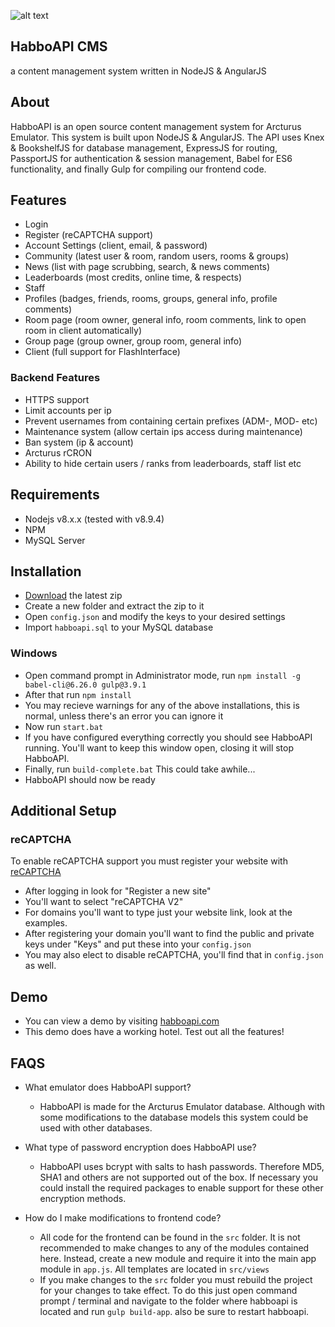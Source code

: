 ![alt text](https://habboapi.com/assets/images/habbo/logo.png "HabboAPI")

## HabboAPI CMS
a content management system written in NodeJS & AngularJS

## About
HabboAPI is an open source content management system for Arcturus Emulator. This system is built upon NodeJS & AngularJS. The API uses Knex & BookshelfJS for database management, ExpressJS for routing, PassportJS for authentication & session management, Babel for ES6 functionality, and finally Gulp for compiling our frontend code.

## Features
* Login
* Register (reCAPTCHA support)
* Account Settings (client, email, & password)
* Community (latest user & room, random users, rooms & groups)
* News (list with page scrubbing, search, & news comments)
* Leaderboards (most credits, online time, & respects)
* Staff
* Profiles (badges, friends, rooms, groups, general info, profile comments)
* Room page (room owner, general info, room comments, link to open room in client automatically)
* Group page (group owner, group room, general info)
* Client (full support for FlashInterface)

### Backend Features
* HTTPS support
* Limit accounts per ip
* Prevent usernames from containing certain prefixes (ADM-, MOD- etc)
* Maintenance system (allow certain ips access during maintenance)
* Ban system (ip & account)
* Arcturus rCRON
* Ability to hide certain users / ranks from leaderboards, staff list etc

## Requirements
* Nodejs v8.x.x (tested with v8.9.4)
* NPM
* MySQL Server

## Installation
* [Download](https://github.com/billsonnn/habboapi/archive/master.zip) the latest zip
* Create a new folder and extract the zip to it
* Open `config.json` and modify the keys to your desired settings
* Import `habboapi.sql` to your MySQL database

 ### Windows
 * Open command prompt in Administrator mode, run `npm install -g babel-cli@6.26.0 gulp@3.9.1`
 * After that run `npm install`
 * You may recieve warnings for any of the above installations, this is normal, unless there's an error you can ignore it
 * Now run `start.bat`
 * If you have configured everything correctly you should see HabboAPI running. You'll want to keep this window open, closing it will stop HabboAPI.
 * Finally, run `build-complete.bat` This could take awhile...
 * HabboAPI should now be ready

## Additional Setup

 ### reCAPTCHA
 To enable reCAPTCHA support you must register your website with [reCAPTCHA](https://www.google.com/recaptcha)

 * After logging in look for "Register a new site"
 * You'll want to select "reCAPTCHA V2"
 * For domains you'll want to type just your website link, look at the examples.
 * After registering your domain you'll want to find the public and private keys under "Keys" and put these into your `config.json`
 * You may also elect to disable reCAPTCHA, you'll find that in `config.json` as well.

## Demo
* You can view a demo by visiting [habboapi.com](https://habboapi.com)
* This demo does have a working hotel. Test out all the features!

## FAQS
* What emulator does HabboAPI support?
  * HabboAPI is made for the Arcturus Emulator database. Although with some modifications to the database models this system could be used with other databases.

* What type of password encryption does HabboAPI use?
  * HabboAPI uses bcrypt with salts to hash passwords. Therefore MD5, SHA1 and others are not supported out of the box. If necessary you could install the required packages to enable support for these other encryption methods.

* How do I make modifications to frontend code?
  * All code for the frontend can be found in the `src` folder. It is not recommended to make changes to any of the modules contained here. Instead, create a new module and require it into the main app module in `app.js`. All templates are located in `src/views`
  * If you make changes to the `src` folder you must rebuild the project for your changes to take effect. To do this just open command prompt / terminal and navigate to the folder where habboapi is located and run `gulp build-app`. also be sure to restart habboapi.